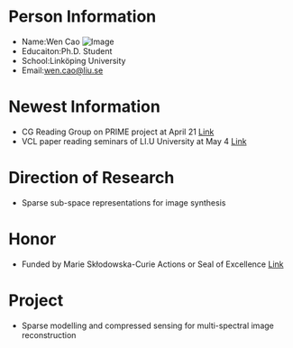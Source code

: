 # Person Information
- Name:Wen Cao              ![Image](https://github.com/WenCao1101/wencao.github.io/blob/gh-pages/picture%20of%20me.jpg)
- Educaiton:Ph.D. Student
- School:Linköping University
- Email:wen.cao@liu.se

# Newest Information
- CG Reading Group on PRIME project at April 21  [Link](https://sites.google.com/view/cg-reading-group-imperial/planning)
- VCL paper reading seminars of LI.U  University at May 4 [Link](https://computergraphics.on.liu.se/vcl_reading_group/#information)

# Direction of Research
- Sparse sub-space representations for image synthesis

# Honor
- Funded by Marie Skłodowska-Curie Actions or Seal of Excellence [Link](http://prime-itn.eu/)

# Project
- Sparse modelling and compressed sensing for multi-spectral image reconstruction 










